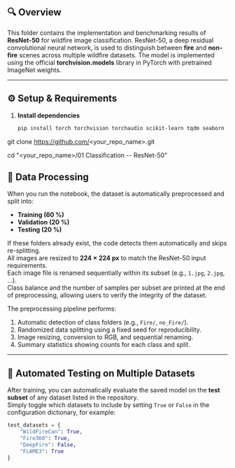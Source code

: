 ## 🔍 Overview
This folder contains the implementation and benchmarking results of **ResNet-50** for wildfire image classification. ResNet-50, a deep residual convolutional neural network, is used to distinguish between **fire** and **non-fire** scenes across multiple wildfire datasets. The model is implemented using the official **torchvision.models** library in PyTorch with pretrained ImageNet weights.  

---

## ⚙️ Setup & Requirements
1. **Install dependencies**
   ```bash
   pip install torch torchvision torchaudio scikit-learn tqdm seaborn pillow matplotlib

git clone https://github.com/<your_repo_name>.git

cd "<your_repo_name>/01 Classification -- ResNet-50"


## 🧩 Data Processing

When you run the notebook, the dataset is automatically preprocessed and split into:

- **Training (60 %)**
- **Validation (20 %)**
- **Testing (20 %)**

If these folders already exist, the code detects them automatically and skips re-splitting.  
All images are resized to **224 × 224 px** to match the ResNet-50 input requirements.  
Each image file is renamed sequentially within its subset (e.g., `1.jpg`, `2.jpg`, …).  
Class balance and the number of samples per subset are printed at the end of preprocessing, allowing users to verify the integrity of the dataset.

The preprocessing pipeline performs:
1. Automatic detection of class folders (e.g., `Fire/`, `no_Fire/`).
2. Randomized data splitting using a fixed seed for reproducibility.
3. Image resizing, conversion to RGB, and sequential renaming.
4. Summary statistics showing counts for each class and split.


---

## 🧪 Automated Testing on Multiple Datasets

After training, you can automatically evaluate the saved model on the **test subset** of any dataset listed in the repository.  
Simply toggle which datasets to include by setting `True` or `False` in the configuration dictionary, for example:

```python
test_datasets = {
    "WildFireCan": True,
    "Fire360": True,
    "DeepFire": False,
    "FLAME3": True
}

